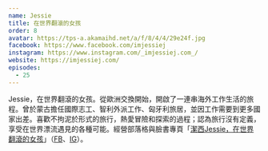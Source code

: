 ```yaml
---
name: Jessie
title: 在世界翻滾的女孩
order: 8
avatar: https://tps-a.akamaihd.net/a/f/8/4/4/29e24f.jpg
facebook: https://www.facebook.com/imjessiej
instagram: https://www.instagram.com/_imjessiej.com_/
website: https://imjessiej.com/
episodes:
  - 25
---
```


Jessie，在世界翻滾的女孩。從歐洲交換開始，開啟了一連串海外工作生活的旅程。曾於蒙古擔任國際志工、智利外派工作、匈牙利旅居，並因工作需要到更多國家出差。喜歡不拘泥於形式的旅行，熱愛冒險和探索的過程；認為旅行沒有定義，享受在世界漂流遇見的各種可能。經營部落格與臉書專頁「[潔西Jessie，在世界翻滾的女孩](https://imjessiej.com/)」（[FB](https://www.facebook.com/imjessiej)、[IG](https://www.instagram.com/_imjessiej.com_/)）。
